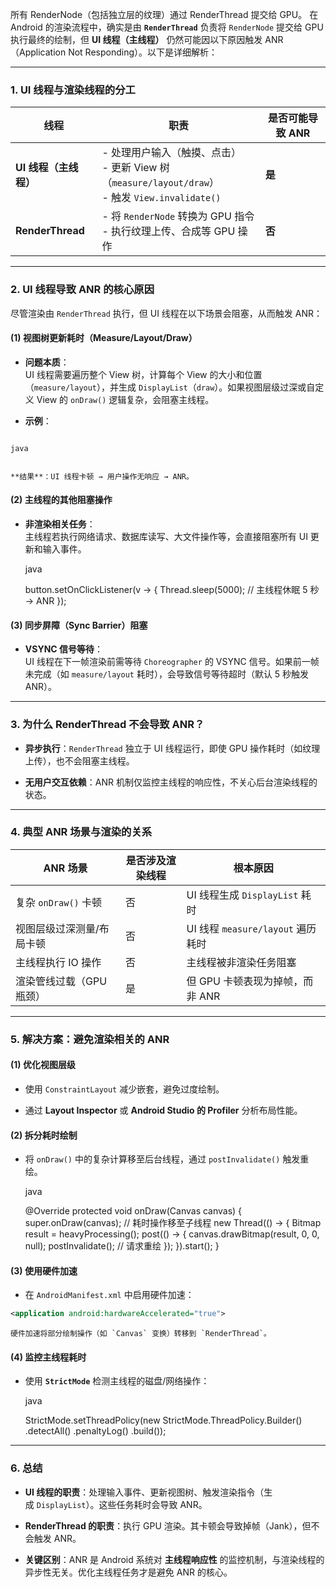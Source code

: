 所有 RenderNode（包括独立层的纹理）通过 RenderThread 提交给 GPU。
在 Android 的渲染流程中，确实是由 **`RenderThread`** 负责将 `RenderNode` 提交给 GPU 执行最终的绘制，但 **UI 线程（主线程）** 仍然可能因以下原因触发 ANR（Application Not Responding）。以下是详细解析：

---

### **1. UI 线程与渲染线程的分工**

|**线程**|**职责**|**是否可能导致 ANR**|
|---|---|---|
|**UI 线程（主线程）**|- 处理用户输入（触摸、点击）  <br>- 更新 View 树（`measure/layout/draw`）  <br>- 触发 `View.invalidate()`|**是**|
|**RenderThread**|- 将 `RenderNode` 转换为 GPU 指令  <br>- 执行纹理上传、合成等 GPU 操作|**否**|

---

### **2. UI 线程导致 ANR 的核心原因**

尽管渲染由 `RenderThread` 执行，但 UI 线程在以下场景会阻塞，从而触发 ANR：

#### **(1) 视图树更新耗时（Measure/Layout/Draw）**

- **问题本质**：  
    UI 线程需要遍历整个 View 树，计算每个 View 的大小和位置（`measure/layout`），并生成 `DisplayList`（`draw`）。如果视图层级过深或自定义 View 的 `onDraw()` 逻辑复杂，会阻塞主线程。
    
- **示例**：
```java

```
    
    java
    

    **结果**：UI 线程卡顿 → 用户操作无响应 → ANR。
    

#### **(2) 主线程的其他阻塞操作**

- **非渲染相关任务**：  
    主线程若执行网络请求、数据库读写、大文件操作等，会直接阻塞所有 UI 更新和输入事件。
    
    java
    
    button.setOnClickListener(v -> {
        Thread.sleep(5000); // 主线程休眠 5 秒 → ANR
    });
    

#### **(3) 同步屏障（Sync Barrier）阻塞**

- **VSYNC 信号等待**：  
    UI 线程在下一帧渲染前需等待 `Choreographer` 的 VSYNC 信号。如果前一帧未完成（如 `measure/layout` 耗时），会导致信号等待超时（默认 5 秒触发 ANR）。
    

---

### **3. 为什么 RenderThread 不会导致 ANR？**

- **异步执行**：`RenderThread` 独立于 UI 线程运行，即使 GPU 操作耗时（如纹理上传），也不会阻塞主线程。
    
- **无用户交互依赖**：ANR 机制仅监控主线程的响应性，不关心后台渲染线程的状态。
    

---

### **4. 典型 ANR 场景与渲染的关系**

|**ANR 场景**|**是否涉及渲染线程**|**根本原因**|
|---|---|---|
|复杂 `onDraw()` 卡顿|否|UI 线程生成 `DisplayList` 耗时|
|视图层级过深测量/布局卡顿|否|UI 线程 `measure/layout` 遍历耗时|
|主线程执行 IO 操作|否|主线程被非渲染任务阻塞|
|渲染管线过载（GPU 瓶颈）|是|但 GPU 卡顿表现为掉帧，而非 ANR|

---

### **5. 解决方案：避免渲染相关的 ANR**

#### **(1) 优化视图层级**

- 使用 `ConstraintLayout` 减少嵌套，避免过度绘制。
    
- 通过 **Layout Inspector** 或 **Android Studio 的 Profiler** 分析布局性能。
    

#### **(2) 拆分耗时绘制**

- 将 `onDraw()` 中的复杂计算移至后台线程，通过 `postInvalidate()` 触发重绘。
    
    java
    
    @Override
    protected void onDraw(Canvas canvas) {
        super.onDraw(canvas);
        // 耗时操作移至子线程
        new Thread(() -> {
            Bitmap result = heavyProcessing();
            post(() -> {
                canvas.drawBitmap(result, 0, 0, null);
                postInvalidate(); // 请求重绘
            });
        }).start();
    }
    

#### **(3) 使用硬件加速**

- 在 `AndroidManifest.xml` 中启用硬件加速：
```xml
<application android:hardwareAccelerated="true">
```
	硬件加速将部分绘制操作（如 `Canvas` 变换）转移到 `RenderThread`。   

#### **(4) 监控主线程耗时**

- 使用 **`StrictMode`** 检测主线程的磁盘/网络操作：
    
    java
    
    StrictMode.setThreadPolicy(new StrictMode.ThreadPolicy.Builder()
        .detectAll()
        .penaltyLog()
        .build());
    

---

### **6. 总结**

- **UI 线程的职责**：处理输入事件、更新视图树、触发渲染指令（生成 `DisplayList`）。这些任务耗时会导致 ANR。
    
- **RenderThread 的职责**：执行 GPU 渲染。其卡顿会导致掉帧（Jank），但不会触发 ANR。
    
- **关键区别**：ANR 是 Android 系统对 **主线程响应性** 的监控机制，与渲染线程的异步性无关。优化主线程任务才是避免 ANR 的核心。